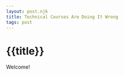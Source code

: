 ```yaml
---
layout: post.njk
title: Technical Courses Are Doing It Wrong
tags: post
---
```


# {{title}}

Welcome!
